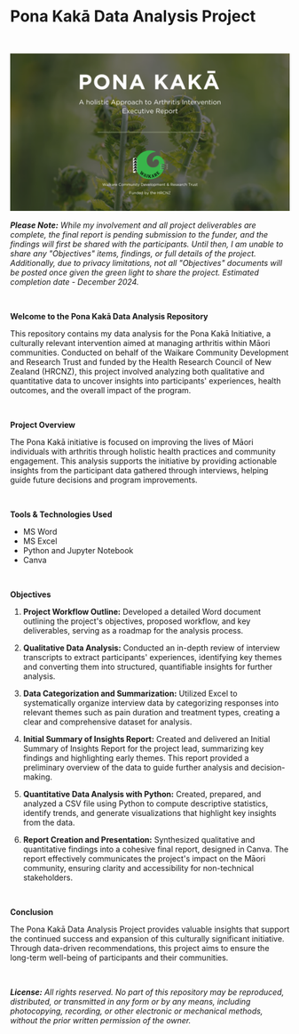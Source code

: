 # Pona Kakā Data Analysis Project
<br>

![Canva Presentation Home Page](Images/Canva_Presentation_Home_Page.png)

***Please Note:*** *While my involvement and all project deliverables are complete, the final report is pending submission to the funder, and the findings will first be shared with the participants. Until then, I am unable to share any "Objectives" items, findings, or full details of the project. Additionally, due to privacy limitations, not all "Objectives" documents will be posted once given the green light to share the project. Estimated completion date - December 2024.*

<br>

**Welcome to the Pona Kakā Data Analysis Repository**

This repository contains my data analysis for the Pona Kakā Initiative, a culturally relevant intervention aimed at managing arthritis within Māori communities. Conducted on behalf of the Waikare Community Development and Research Trust and funded by the Health Research Council of New Zealand (HRCNZ), this project involved analyzing both qualitative and quantitative data to uncover insights into participants' experiences, health outcomes, and the overall impact of the program.

<br>

**Project Overview**

The Pona Kakā initiative is focused on improving the lives of Māori individuals with arthritis through holistic health practices and community engagement. This analysis supports the initiative by providing actionable insights from the participant data gathered through interviews, helping guide future decisions and program improvements.

<br>

**Tools & Technologies Used**

* MS Word
* MS Excel
* Python and Jupyter Notebook
* Canva

<br>

**Objectives**

1. **Project Workflow Outline:** Developed a detailed Word document outlining the project's objectives, proposed workflow, and key deliverables, serving as a roadmap for the analysis process.

2. **Qualitative Data Analysis:** Conducted an in-depth review of interview transcripts to extract participants' experiences, identifying key themes and converting them into structured, quantifiable insights for further analysis.

3. **Data Categorization and Summarization:** Utilized Excel to systematically organize interview data by categorizing responses into relevant themes such as pain duration and treatment types, creating a clear and comprehensive dataset for analysis.

4. **Initial Summary of Insights Report:** Created and delivered an Initial Summary of Insights Report for the project lead, summarizing key findings and highlighting early themes. This report provided a preliminary overview of the data to guide further analysis and decision-making.

5. **Quantitative Data Analysis with Python:** Created, prepared, and analyzed a CSV file using Python to compute descriptive statistics, identify trends, and generate visualizations that highlight key insights from the data.

6. **Report Creation and Presentation:** Synthesized qualitative and quantitative findings into a cohesive final report, designed in Canva. The report effectively communicates the project's impact on the Māori community, ensuring clarity and accessibility for non-technical stakeholders.

<br>

**Conclusion**

The Pona Kakā Data Analysis Project provides valuable insights that support the continued success and expansion of this culturally significant initiative. Through data-driven recommendations, this project aims to ensure the long-term well-being of participants and their communities.

<br>

***License:*** *All rights reserved. No part of this repository may be reproduced, distributed, or transmitted in any form or by any means, including photocopying, recording, or other electronic or mechanical methods, without the prior written permission of the owner.*
